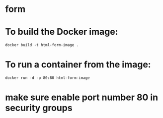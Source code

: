# form
# To build the Docker image:
```
docker build -t html-form-image .
```
# To run a container from the image:
```
docker run -d -p 80:80 html-form-image
```
# make sure enable port number 80 in security groups
